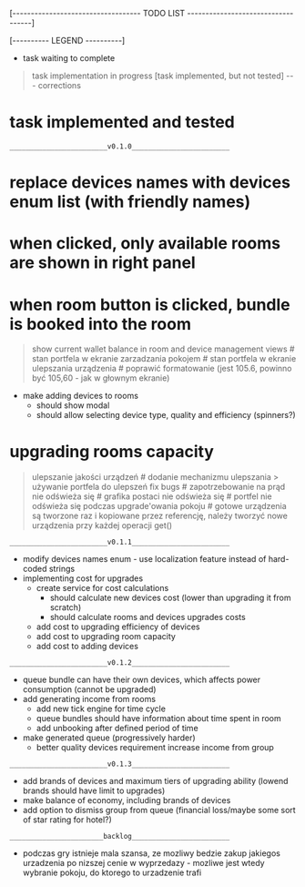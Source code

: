 [----------------------------------- TODO LIST -----------------------------------]

[---------- LEGEND ----------]
- task waiting to complete
> task implementation in progress
> [task implemented, but not tested]
--- corrections
# task implemented and tested


`________________________v0.1.0________________________`
 # replace devices names with devices enum list (with friendly names)
 # when clicked, only available rooms are shown in right panel
 # when room button is clicked, bundle is booked into the room
 > show current wallet balance in room and device management views
    # stan portfela w ekranie zarzadzania pokojem
    # stan portfela w ekranie ulepszania urządzenia
    # poprawić formatowanie (jest 105.6, powinno być 105,60 - jak w głownym ekranie)
 - make adding devices to rooms
    - should show modal
    - should allow selecting device type, quality and efficiency (spinners?) 
 # upgrading rooms capacity
 > ulepszanie jakości urządzeń
    # dodanie mechanizmu ulepszania
    > używanie portfela do ulepszeń
 > fix bugs
    # zapotrzebowanie na prąd nie odświeża się
    # grafika postaci nie odświeża się
    # portfel nie odświeża się podczas upgrade'owania pokoju
    # gotowe urządzenia są tworzone raz i kopiowane przez referencję, należy tworzyć nowe 
      urządzenia przy każdej operacji get()

`________________________v0.1.1________________________`

 - modify devices names enum - use localization feature instead of hard-coded strings
 - implementing cost for upgrades
    - create service for cost calculations
        - should calculate new devices cost (lower than upgrading it from scratch)
        - should calculate rooms and devices upgrades costs
    - add cost to upgrading efficiency of devices
    - add cost to upgrading room capacity
    - add cost to adding devices

`________________________v0.1.2________________________`
 - queue bundle can have their own devices, which affects power consumption 
   (cannot be upgraded)
 - add generating income from rooms  
    - add new tick engine for time cycle
    - queue bundles should have information about time spent in room
    - add unbooking after defined period of time
 - make generated queue (progressively harder)
     - better quality devices requirement increase income from group

`________________________v0.1.3________________________`
- add brands of devices and maximum tiers of upgrading ability (lowend brands should have limit to upgrades)
- make balance of economy, including brands of devices
 - add option to dismiss group from queue (financial loss/maybe some sort of star rating for hotel?)




`_______________________backlog________________________`
 - podczas gry istnieje mala szansa, ze mozliwy bedzie zakup jakiegos urzadzenia po 
  nizszej cenie w wyprzedazy - mozliwe jest wtedy wybranie pokoju, do ktorego to urzadzenie trafi
